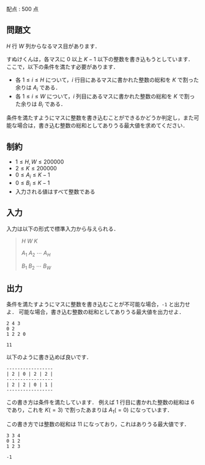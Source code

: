 配点 : $500$ 点

## 問題文

$H$ 行 $W$ 列からなるマス目があります．

すぬけくんは，各マスに $0$ 以上 $K-1$ 以下の整数を書き込もうとしています．
ここで，以下の条件を満たす必要があります．

- 各 $1 \leq i \leq H$ について，$i$ 行目にあるマスに書かれた整数の総和を $K$ で割った余りは $A_i$ である．
- 各 $1 \leq i \leq W$ について，$i$ 列目にあるマスに書かれた整数の総和を $K$ で割った余りは $B_i$ である．

条件を満たすようにマスに整数を書き込むことができるかどうか判定し，また可能な場合は，書き込む整数の総和としてありうる最大値を求めてください．

## 制約

- $1 \leq H,W \leq 200000$
- $2 \leq K \leq 200000$
- $0 \leq A_i \leq K-1$
- $0 \leq B_i \leq K-1$
- 入力される値はすべて整数である

## 入力

入力は以下の形式で標準入力から与えられる．

> $H$ $W$ $K$
> 
> $A_1$ $A_2$ $\cdots$ $A_H$
> 
> $B_1$ $B_2$ $\cdots$ $B_W$

## 出力

条件を満たすようにマスに整数を書き込むことが不可能な場合，`-1` と出力せよ．
可能な場合，書き込む整数の総和としてありうる最大値を出力せよ．

```input1
2 4 3
0 2
1 2 2 0
```

```output1
11
```

以下のように書き込めば良いです．

```output1
-----------------
| 2 | 0 | 2 | 2 |
-----------------
| 2 | 2 | 0 | 1 |
-----------------
```

この書き方は条件を満たしています．
例えば $1$ 行目に書かれた整数の総和は $6$ であり，これを $K(=3)$ で割ったあまりは $A_1(=0)$ になっています．

この書き方では整数の総和は $11$ になっており，これはありうる最大値です．

```input2
3 3 4
0 1 2
1 2 3
```

```output2
-1
```